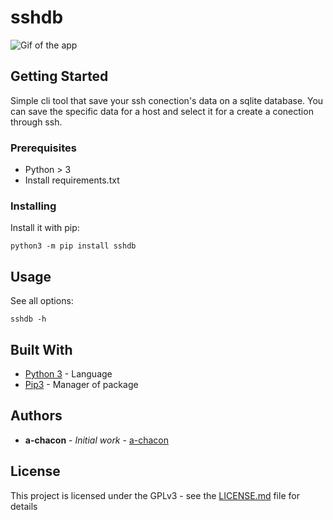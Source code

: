 # sshdb

![Gif of the app](https://github.com/a-chacon/sshdb/blob/main/resources/sshdb.gif)

## Getting Started

Simple cli tool that save your ssh conection's data on a sqlite database. You can save the specific data for a host and select it for a create a conection through ssh.

### Prerequisites

- Python > 3
- Install requirements.txt

### Installing

Install it with pip:

```
python3 -m pip install sshdb
```

## Usage

See all options:
```
sshdb -h
```

## Built With

* [Python 3](http://www.dropwizard.io/1.0.2/docs/) - Language
* [Pip3](http://www.dropwizard.io/1.0.2/docs/) - Manager of package

## Authors

* **a-chacon** - *Initial work* - [a-chacon](https://github.com/a-chacon)

## License

This project is licensed under the GPLv3 - see the [LICENSE.md](LICENSE.md) file for details

